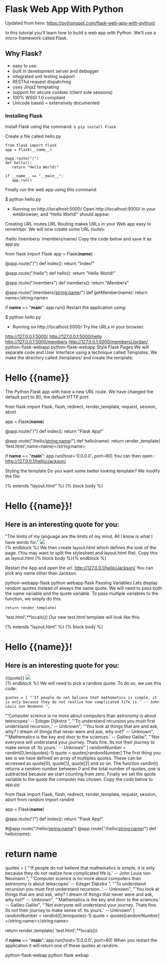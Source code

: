 # Flask Web App With Python
Updated from here:  https://pythonspot.com/flask-web-app-with-python/

In this tutorial you’ll learn how to build a web app with Python. We’ll use a micro-framework called Flask.

## Why Flask?
- easy to use.
- built in development server and debugger
- integrated unit testing support
- RESTful request dispatching
- uses Jinja2 templating
- support for secure cookies (client side sessions)
- 100% WSGI 1.0 compliant
- Unicode based
= extensively documented

### Installing Flask
Install Flask using the command:
`$ pip install Flask`

Create a file called hello.py
```
from flask import Flask
app = Flask(__name__)
 
@app.route("/")
def hello():
   return "Hello World!"
 
if __name__ == "__main__":
   app.run()
```

Finally run the web app using this command:

$ python hello.py
* Running on http://localhost:5000/
Open http://localhost:5000/ in your webbrowser, and “Hello World!” should appear.

Creating URL routes
URL Routing makes URLs in your Web app easy to remember. We will now create some URL routes:

/hello
/members/
/members/name/
Copy the code below and save it as app.py

from flask import Flask
app = Flask(__name__)
 
@app.route("/")
def index():
return "Index!"
 
@app.route("/hello")
def hello():
return "Hello World!"
 
@app.route("/members")
def members():
return "Members"
 
@app.route("/members/<string:name>/")
def getMember(name):
return name</string:name>
 
if __name__ == "__main__":
app.run()
Restart the application using:

$ python hello.py
* Running on http://localhost:5000/
Try the URLs in your browser:

http://127.0.0.1:5000/
http://127.0.0.1:5000/hello
http://127.0.0.1:5000/members
http://127.0.0.1:5000/members/Jordan/
python-flask-webapp
python-flask-webapp
Style Flask Pages
We will separate code and User Interface using a technique called Templates. We make the directory called /templates/ and create the template:

<h1>Hello {{name}}</h1>
The Python Flask app with have a new URL route. We have changed the default port to 80, the default HTTP port:

from flask import Flask, flash, redirect, render_template, request, session, abort
 
app = Flask(__name__)
 
@app.route("/")
def index():
return "Flask App!"
 
@app.route("/hello/<string:name>/")
def hello(name):
return render_template(
'test.html',name=name)</string:name>
 
if __name__ == "__main__":
app.run(host='0.0.0.0', port=80)
You can then open : http://127.0.0.1/hello/Jackson/

Styling the template
Do you want some better looking template? We modify the file:

{% extends "layout.html" %}
{% block body %}
<div class="block1">
<h1>Hello {{name}}!</h1>
<h2>Here is an interesting quote for you:</h2>
"The limits of my language are the limits of my mind. All I know is what I have words for."
 
<img src="http://www.naturalprogramming.com/images/smilingpython.gif">
 
</div>
{% endblock %}
We then create layout.html which defines the look of the page. (You may want to split the stylesheet and layout.html file). Copy this as layout.html

 
<title>Website</title>
 
<style>
@import url(http://fonts.googleapis.com/css?family=Amatic+SC:700);</p>
<p>body{<br />
    text-align: center;<br />
}<br />
h1{<br />
    font-family: 'Amatic SC', cursive;<br />
    font-weight: normal;<br />
    color: #8ac640;<br />
    font-size: 2.5em;<br />
}</p>
</style>{% block body %}{% endblock %}
Restart the App and open the url. http://127.0.0.1/hello/Jackson/
You can pick any name other than Jackson.

python-webapp-flask
python webapp flask
Passing Variables
Lets display random quotes instead of always the same quote. We will need to pass both the name variable and the quote variable. To pass multiple variables to the function, we simply do this:

    return render_template(
'test.html',**locals())
Our new test.html template will look like this:

{% extends "layout.html" %}
{% block body %}
<div class="block1">
<h1>Hello {{name}}!</h1>
<h2>Here is an interesting quote for you:</h2>
{{quote}}
 
<img src="http://www.naturalprogramming.com/images/smilingpython.gif">
 
</div>
{% endblock %}
We will need to pick a random quote. To do so, we use this code:

    quotes = [ "'If people do not believe that mathematics is simple, it is only because they do not realize how complicated life is.' -- John Louis von Neumann ",
"'Computer science is no more about computers than astronomy is about telescopes' --  Edsger Dijkstra ",
"'To understand recursion you must first understand recursion..' -- Unknown",
"'You look at things that are and ask, why? I dream of things that never were and ask, why not?' -- Unknown",
"'Mathematics is the key and door to the sciences.' -- Galileo Galilei",
"'Not everyone will understand your journey. Thats fine. Its not their journey to make sense of. Its yours.' -- Unknown"  ]
randomNumber = randint(0,len(quotes)-1)
quote = quotes[randomNumber]
The first thing you see is we have defined an array of multiples quotes. These can be accessed as quote[0], quote[1], quote[2] and so on. The function randint() returns a random number between 0 and the total number of quotes, one is subtracted because we start counting from zero. Finally we set the quote variable to the quote the computer has chosen. Copy the code below to app.py:

from flask import Flask, flash, redirect, render_template, request, session, abort
from random import randint
 
app = Flask(__name__)
 
@app.route("/")
def index():
return "Flask App!"
 
#@app.route("/hello/<string:name>")
@app.route("/hello/<string:name>/")
def hello(name):
#    return name
quotes = [ "'If people do not believe that mathematics is simple, it is only because they do not realize how complicated life is.' -- John Louis von Neumann ",
"'Computer science is no more about computers than astronomy is about telescopes' --  Edsger Dijkstra ",
"'To understand recursion you must first understand recursion..' -- Unknown",
"'You look at things that are and ask, why? I dream of things that never were and ask, why not?' -- Unknown",
"'Mathematics is the key and door to the sciences.' -- Galileo Galilei",
"'Not everyone will understand your journey. Thats fine. Its not their journey to make sense of. Its yours.' -- Unknown"  ]
randomNumber = randint(0,len(quotes)-1)
quote = quotes[randomNumber] </string:name></string:name>
 
return render_template(
'test.html',**locals())
 
if __name__ == "__main__":
app.run(host='0.0.0.0', port=80)
When you restart the application it will return one of these quotes at random.

python-flask-webap
python flask webap
